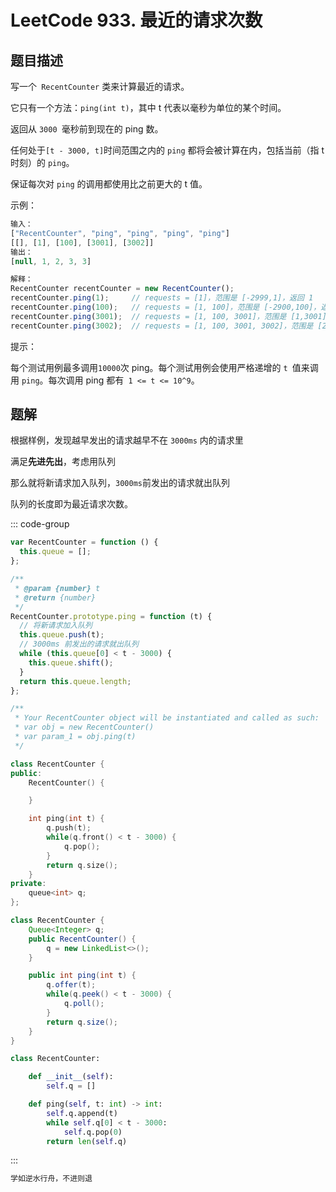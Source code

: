 # LeetCode 933. 最近的请求次数 <Badge type="warning" text="中等" />

## 题目描述

写一个` RecentCounter` 类来计算最近的请求。

它只有一个方法：`ping(int t)`，其中 t 代表以毫秒为单位的某个时间。

返回从 `3000 `毫秒前到现在的 ping 数。

任何处于`[t - 3000, t]`时间范围之内的 `ping` 都将会被计算在内，包括当前（指 t 时刻）的 `ping`。

保证每次对 `ping` 的调用都使用比之前更大的 t 值。

示例：

```javascript
输入：
["RecentCounter", "ping", "ping", "ping", "ping"]
[[], [1], [100], [3001], [3002]]
输出：
[null, 1, 2, 3, 3]

解释：
RecentCounter recentCounter = new RecentCounter();
recentCounter.ping(1);     // requests = [1]，范围是 [-2999,1]，返回 1
recentCounter.ping(100);   // requests = [1, 100]，范围是 [-2900,100]，返回 2
recentCounter.ping(3001);  // requests = [1, 100, 3001]，范围是 [1,3001]，返回 3
recentCounter.ping(3002);  // requests = [1, 100, 3001, 3002]，范围是 [2,3002]，返回 3
```

提示：

每个测试用例最多调用`10000`次 ping。每个测试用例会使用严格递增的 `t `值来调用 `ping`。每次调用 ping 都有` 1 <= t <= 10^9`。

## 题解

根据样例，发现越早发出的请求越早不在 `3000ms` 内的请求里

满足**先进先出**，考虑用队列

那么就将新请求加入队列，`3000ms`前发出的请求就出队列

队列的长度即为最近请求次数。

::: code-group

```javascript
var RecentCounter = function () {
  this.queue = [];
};

/**
 * @param {number} t
 * @return {number}
 */
RecentCounter.prototype.ping = function (t) {
  // 将新请求加入队列
  this.queue.push(t);
  // 3000ms 前发出的请求就出队列
  while (this.queue[0] < t - 3000) {
    this.queue.shift();
  }
  return this.queue.length;
};

/**
 * Your RecentCounter object will be instantiated and called as such:
 * var obj = new RecentCounter()
 * var param_1 = obj.ping(t)
 */
```

```cpp
class RecentCounter {
public:
    RecentCounter() {

    }

    int ping(int t) {
        q.push(t);
        while(q.front() < t - 3000) {
            q.pop();
        }
        return q.size();
    }
private:
    queue<int> q;
};
```

```java
class RecentCounter {
    Queue<Integer> q;
    public RecentCounter() {
        q = new LinkedList<>();
    }

    public int ping(int t) {
        q.offer(t);
        while(q.peek() < t - 3000) {
            q.poll();
        }
        return q.size();
    }
}
```

```python
class RecentCounter:

    def __init__(self):
        self.q = []

    def ping(self, t: int) -> int:
        self.q.append(t)
        while self.q[0] < t - 3000:
            self.q.pop(0)
        return len(self.q)
```

:::

```javascript
学如逆水行舟，不进则退
```
